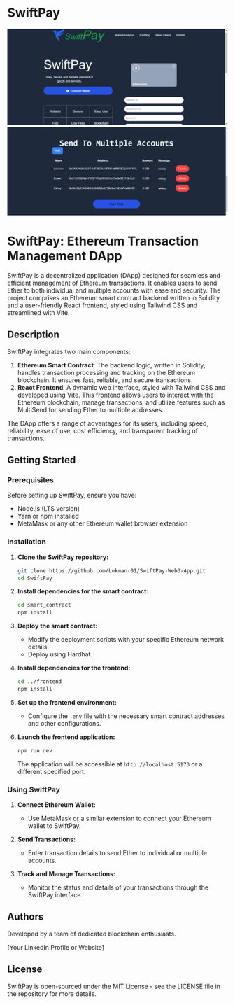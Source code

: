 # SwiftPay

![MainPage](/public/Images/mainpage.png)
![MultiSendPage](/public/Images/multisend.png)

# SwiftPay: Ethereum Transaction Management DApp

SwiftPay is a decentralized application (DApp) designed for seamless and efficient management of Ethereum transactions. It enables users to send Ether to both individual and multiple accounts with ease and security. The project comprises an Ethereum smart contract backend written in Solidity and a user-friendly React frontend, styled using Tailwind CSS and streamlined with Vite.

## Description

SwiftPay integrates two main components:
1. **Ethereum Smart Contract**: The backend logic, written in Solidity, handles transaction processing and tracking on the Ethereum blockchain. It ensures fast, reliable, and secure transactions.
2. **React Frontend**: A dynamic web interface, styled with Tailwind CSS and developed using Vite. This frontend allows users to interact with the Ethereum blockchain, manage transactions, and utilize features such as MultiSend for sending Ether to multiple addresses.

The DApp offers a range of advantages for its users, including speed, reliability, ease of use, cost efficiency, and transparent tracking of transactions.

## Getting Started

### Prerequisites

Before setting up SwiftPay, ensure you have:
- Node.js (LTS version)
- Yarn or npm installed
- MetaMask or any other Ethereum wallet browser extension

### Installation

1. **Clone the SwiftPay repository:**

   ```bash
   git clone https://github.com/Lukman-01/SwiftPay-Web3-App.git
   cd SwiftPay
   ```

2. **Install dependencies for the smart contract:**

   ```bash
   cd smart_contract
   npm install
   ```

3. **Deploy the smart contract:**
   
   - Modify the deployment scripts with your specific Ethereum network details.
   - Deploy using Hardhat.

4. **Install dependencies for the frontend:**

   ```bash
   cd ../frontend
   npm install
   ```

5. **Set up the frontend environment:**

   - Configure the `.env` file with the necessary smart contract addresses and other configurations.

6. **Launch the frontend application:**

   ```bash
   npm run dev
   ```

   The application will be accessible at `http://localhost:5173` or a different specified port.

### Using SwiftPay

1. **Connect Ethereum Wallet:**
   
   - Use MetaMask or a similar extension to connect your Ethereum wallet to SwiftPay.

2. **Send Transactions:**
   
   - Enter transaction details to send Ether to individual or multiple accounts.

3. **Track and Manage Transactions:**
   
   - Monitor the status and details of your transactions through the SwiftPay interface.

## Authors

Developed by a team of dedicated blockchain enthusiasts.

[Your LinkedIn Profile or Website]

## License

SwiftPay is open-sourced under the MIT License - see the LICENSE file in the repository for more details.